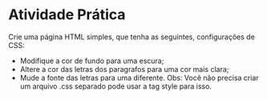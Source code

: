 # Atividade Prática
Crie uma página HTML simples, que tenha as seguintes, configurações de CSS: 
* Modifique a cor de fundo para uma escura;
* Altere a cor das letras dos paragrafos para uma cor mais clara;
* Mude a fonte das letras para uma diferente.
Obs: Você não precisa criar um arquivo .css separado pode usar a tag style para isso. 